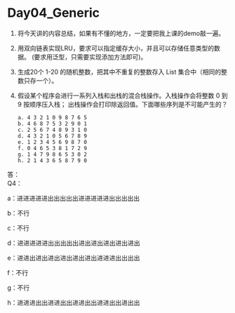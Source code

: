 # Day04_Generic

1. 将今天讲的内容总结，如果有不懂的地方，一定要把我上课的demo敲一遍。

2. 用双向链表实现LRU，要求可以指定缓存大小，并且可以存储任意类型的数据。
(要求用泛型，只需要实现添加方法即可)。

3. 生成20个 1-20 的随机整数，把其中不重复的整数存入 List 集合中（相同的整数只存一个）。

4. 假设某个程序会进行一系列入栈和出栈的混合栈操作。入栈操作会将整数 0 到 9 按顺序压入栈；
出栈操作会打印除返回值。下面哪些序列是不可能产生的？
    ```
    a. 4 3 2 1 0 9 8 7 6 5
    b. 4 6 8 7 5 3 2 9 0 1
    c. 2 5 6 7 4 8 9 3 1 0
    d. 4 3 2 1 0 5 6 7 8 9
    e. 1 2 3 4 5 6 9 8 7 0
    f. 0 4 6 5 3 8 1 7 2 9
    g. 1 4 7 9 8 6 5 3 0 2
    h. 2 1 4 3 6 5 8 7 9 0
    ```
   
答：  
Q4：  

a：进进进进进出出出出出进进进进进出出出出出  

b：不行

c：不行

d：进进进进进出出出出出进出进出进出进出进出

e：进进出进出进出进出进出进出进进进出出出出

f：不行

g：不行

h：进进进出出进进出出进进出出进进出出进出出
